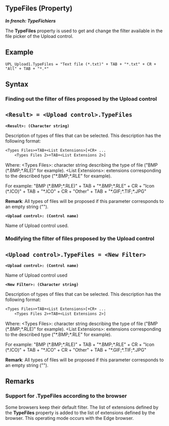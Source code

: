 


## TypeFiles (Property)

***In french: TypeFichiers***
	



<a name="XUse"></a>
<a name="Use"></a>
<a name="description"></a>
The **TypeFiles** property is used to get and change the filter available in the file picker of the Upload control.
<a name="Example1"></a>
<a name="sample_code"></a>

## Example


```wl
UPL_Upload1.TypeFiles = "Text file (*.txt)" + TAB + "*.txt" + CR + "All" + TAB + "*.*"
```

<a name="XSYNTAX"></a>

## Syntax
<a name="SYNTAX1"></a>

### Finding out the filter of files proposed by the Upload control

`<Result> = <Upload control>.TypeFiles`
---

**`<Result>: (Character string)`**

Description of types of files that can be selected. This description has the following format:

```txt
<Types Files>+TAB+<List Extensions>[+CR+ ...
	<Types Files 2>+TAB+<List Extensions 2>]
```
Where:
&lt;Types Files&gt;: character string describing the type of file ("BMP (\*.BMP;\*.RLE)" for example).
&lt;List Extensions&gt;: extensions corresponding to the described type ("\*.BMP;\*.RLE" for example).

For example:
"BMP (\*.BMP;\*.RLE)" + TAB + "\*.BMP;\*.RLE" + CR + "Icon (\*.ICO)" + TAB + "\*.ICO" + CR + "Other" + TAB + "\*.GIF;\*.TIF;\*.JPG"

**Remark**: All types of files will be proposed if this parameter corresponds to an empty string (""). 

**`<Upload control>: (Control name)`**

Name of Upload control used. 


<a name="SYNTAX2"></a>

### Modifying the filter of files proposed by the Upload control

`<Upload control>.TypeFiles = <New Filter>`
---

**`<Upload control>: (Control name)`**

Name of Upload control used

**`<New Filter>: (Character string)`**

Description of types of files that can be selected. This description has the following format:

```txt
<Types Files>+TAB+<List Extensions>[+CR+ ...
	<Types Files 2>+TAB+<List Extensions 2>]
```
Where:
&lt;Types Files&gt;: character string describing the type of file ("BMP (\*.BMP;\*.RLE)" for example).
&lt;List Extensions&gt;: extensions corresponding to the described type ("\*.BMP;\*.RLE" for example).

For example:
"BMP (\*.BMP;\*.RLE)" + TAB + "\*.BMP;\*.RLE" + CR + "Icon (\*.ICO)" + TAB + "\*.ICO" + CR + "Other" + TAB + "\*.GIF;\*.TIF;\*.JPG"

**Remark**: All types of files will be proposed if this parameter corresponds to an empty string (""). 


<a name="NOTE0"></a>
<a name="NOTE0_1"></a>

## Remarks


### Support  for .TypeFiles according to the browser
<a name="support_for_typefiles_according_the_browser_ELTPARAGRAPHE000069"></a>

Some browsers keep their default filter. The list of extensions defined by the **TypeFiles** property is added to the list of extensions defined by the browser. This operating mode occurs with the Edge browser. 



